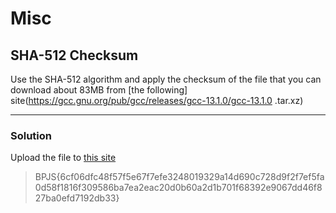 # Misc

## SHA-512 Checksum

Use the SHA-512 algorithm and apply the checksum of the file that you can download about 83MB from [the following] site(https://gcc.gnu.org/pub/gcc/releases/gcc-13.1.0/gcc-13.1.0 .tar.xz)

---

### Solution

Upload the file to [this site](https://emn178.github.io/online-tools/sha512_file_hash.html)

>BPJS{6cf06dfc48f57f5e67f7efe3248019329a14d690c728d9f2f7ef5fa0d58f1816f309586ba7ea2eac20d0b60a2d1b701f68392e9067dd46f827ba0efd7192db33}